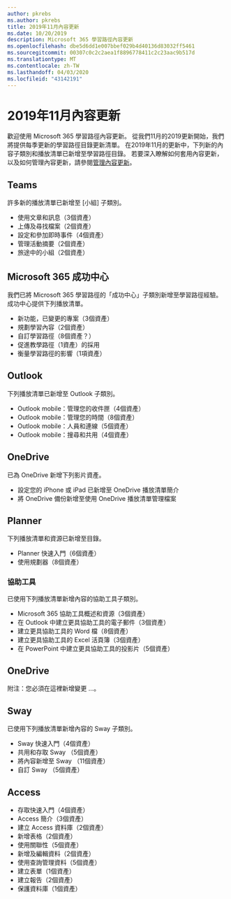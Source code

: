 ```yaml
---
author: pkrebs
ms.author: pkrebs
title: 2019年11月內容更新
ms.date: 10/20/2019
description: Microsoft 365 學習路徑內容更新
ms.openlocfilehash: dbe5d6dd1e007bbef029b4d40136d83032ff5461
ms.sourcegitcommit: 00307c0c2c2aea1f8896778411c2c23aac9b517d
ms.translationtype: MT
ms.contentlocale: zh-TW
ms.lasthandoff: 04/03/2020
ms.locfileid: "43142191"
---
```

# <a name="november-2019-content-updates"></a>2019年11月內容更新
歡迎使用 Microsoft 365 學習路徑內容更新。 從我們11月的2019更新開始，我們將提供每季更新的學習路徑目錄更新清單。 在2019年11月的更新中，下列新的內容子類別和播放清單已新增至學習路徑目錄。 若要深入瞭解如何套用內容更新，以及如何管理內容更新，請參閱[管理內容更新](custom_contentupdatesmanage.md)。    

## <a name="teams"></a>Teams
許多新的播放清單已新增至 [小組] 子類別。
- 使用文章和訊息（3個資產）
- 上傳及尋找檔案（2個資產）
- 設定和參加即時事件（4個資產）
- 管理活動摘要（2個資產）
- 旅途中的小組（2個資產）

## <a name="microsoft-365-success-center"></a>Microsoft 365 成功中心
我們已將 Microsoft 365 學習路徑的「成功中心」子類別新增至學習路徑經驗。 成功中心提供下列播放清單。
- 新功能，已變更的專案（3個資產）
- 規劃學習內容（2個資產）
- 自訂學習路徑（8個資產？）
- 促進教學路徑（1資產）的採用
- 衡量學習路徑的影響（1項資產）

## <a name="outlook"></a>Outlook
下列播放清單已新增至 Outlook 子類別。 
- Outlook mobile：管理您的收件匣（4個資產）
- Outlook mobile：管理您的時間（8個資產）
- Outlook mobile：人員和連線（5個資產）
- Outlook mobile：搜尋和共用（4個資產）

## <a name="onedrive"></a>OneDrive
已為 OneDrive 新增下列影片資產。 
- 設定您的 iPhone 或 iPad 已新增至 OneDrive 播放清單簡介
- 將 OneDrive 備份新增至使用 OneDrive 播放清單管理檔案

## <a name="planner"></a>Planner
下列播放清單和資源已新增至目錄。  
- Planner 快速入門（6個資產）
- 使用規劃器（8個資產）

### <a name="accessibility"></a>協助工具
已使用下列播放清單新增內容的協助工具子類別。 
- Microsoft 365 協助工具概述和資源（3個資產）
- 在 Outlook 中建立更具協助工具的電子郵件（3個資產）
- 建立更具協助工具的 Word 檔（8個資產）
- 建立更具協助工具的 Excel 活頁簿（3個資產）
- 在 PowerPoint 中建立更具協助工具的投影片（5個資產）

## <a name="onedrive"></a>OneDrive
附注：您必須在這裡新增變更 ...。

## <a name="sway"></a>Sway
已使用下列播放清單新增內容的 Sway 子類別。 
- Sway 快速入門（4個資產）
- 共用和存取 Sway （5個資產）
- 將內容新增至 Sway （11個資產）
- 自訂 Sway （5個資產）

## <a name="access"></a>Access
- 存取快速入門（4個資產）
- Access 簡介（3個資產）
- 建立 Access 資料庫（2個資產）
- 新增表格（2個資產）
- 使用關聯性（5個資產）
- 新增及編輯資料（2個資產）
- 使用查詢管理資料（5個資產）
- 建立表單（1個資產）
- 建立報告（2個資產）
- 保護資料庫（1個資產）

